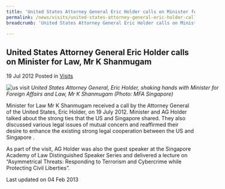 ```yaml
---
title: 'United States Attorney General Eric Holder calls on Minister for Law, Mr K Shanmugam'
permalink: /news/visits/united-states-attorney-general-eric-holder-calls-on-minister-for-law-mr-k-shanmugam/
breadcrumb: 'United States Attorney General Eric Holder calls on Minister for Law, Mr K Shanmugam'

---
```



<style>
.image {width: 600px;}
.image img {max-width: 100%;}
</style>

United States Attorney General Eric Holder calls on Minister for Law, Mr K Shanmugam
---

19 Jul 2012 Posted in [Visits](/news/visits/)

<div class="image">
  <img src="/images/190712-us-ag-eric-holder-and-min.jpg/" alt="us visit" title="us visit">
  <i>United States Attorney General, Eric Holder, shaking hands with Minister for Foreign Affairs and Law, Mr K Shanmugam (Photo: MFA Singapore)</i>
</div>

Minister for Law Mr K Shanmugam received a call by the Attorney General of the United States, Eric Holder, on 19 July 2012.  Minister and AG Holder talked about the strong ties that the US and Singapore shared. They also discussed various legal issues of mutual concern and reaffirmed their desire to enhance the existing strong legal cooperation between the US and Singapore .

As part of the visit, AG Holder was also the guest speaker at the Singapore Academy of Law Distinguished Speaker Series and delivered a lecture on “Asymmetrical Threats: Responding to Terrorism and Cybercrime while Protecting Civil Liberties”.

<p class="right-side-updated">Last updated on 04 Feb 2013</p>
